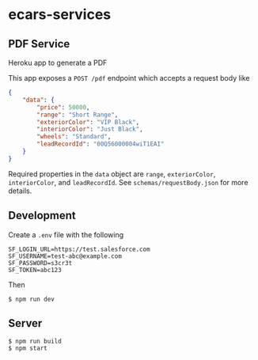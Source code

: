 # ecars-services

## PDF Service

Heroku app to generate a PDF

This app exposes a `POST /pdf` endpoint which accepts a request body like

```json
{
    "data": {
        "price": 50000,
        "range": "Short Range",
        "exteriorColor": "VIP Black",
        "interiorColor": "Just Black",
        "wheels": "Standard",
        "leadRecordId": "00Q56000004wiT1EAI"
    }
}
```

Required properties in the `data` object are `range`, `exteriorColor`, `interiorColor`, and `leadRecordId`. See `schemas/requestBody.json` for more details.

## Development

Create a `.env` file with the following

```env
SF_LOGIN_URL=https://test.salesforce.com
SF_USERNAME=test-abc@example.com
SF_PASSWORD=s3cr3t
SF_TOKEN=abc123
```

Then

```term
$ npm run dev
```

## Server

```term
$ npm run build
$ npm start
```
